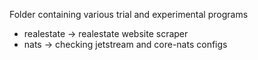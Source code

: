 Folder containing various trial and experimental programs

* realestate -> realestate website scraper
* nats -> checking jetstream and core-nats configs
